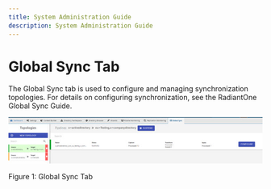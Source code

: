 ```yaml
---
title: System Administration Guide
description: System Administration Guide
---
```


# Global Sync Tab
The Global Sync tab is used to configure and managing synchronization topologies. For details on configuring synchronization, see the RadiantOne Global Sync Guide.

![An image showing ](Media/Image3.166.jpg)
 
Figure 1: Global Sync Tab
 